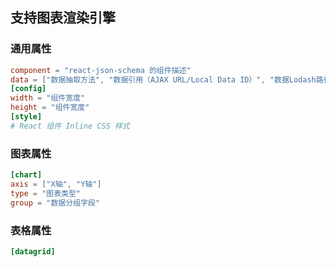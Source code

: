 ## 支持图表渲染引擎

### 通用属性

```toml
component = "react-json-schema 的组件描述"
data = ["数据抽取方法", "数据引用（AJAX URL/Local Data ID）", "数据Lodash路径"]
[config]
width = "组件宽度"
height = "组件宽度"
[style]
# React 组件 Inline CSS 样式
```

### 图表属性

```toml
[chart]
axis = ["X轴", "Y轴"]
type = "图表类型"
group = "数据分组字段"
```

### 表格属性

```toml
[datagrid]
```